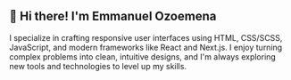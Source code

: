 ## 👋 Hi there! I'm Emmanuel Ozoemena

I specialize in crafting responsive user interfaces using HTML, CSS/SCSS, JavaScript, and modern frameworks like React and Next.js. I enjoy turning complex problems into clean, intuitive designs, and I'm always exploring new tools and technologies to level up my skills.



